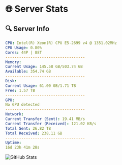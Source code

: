 # 🌐 Server Stats
## 🔍 Server Info
```yaml
CPU: Intel(R) Xeon(R) CPU E5-2699 v4 @ 1351.02MHz
CPU Usage: 0.80%
Cores: 44P | 88T
-----------------------------------
Memory:
Current Usage: 145.58 GB/503.74 GB
Available: 354.74 GB
-----------------------------------
Disk:
Current Usage: 61.00 GB/1.71 TB
Free: 1.57 TB
-----------------------------------
GPU:
No GPU detected
-----------------------------------
Network:
Current Transfer (Sent): 19.41 MB/s
Current Transfer (Received): 121.02 KB/s
Total Sent: 26.82 TB
Total Received: 238.11 GB
-----------------------------------
Uptime:
16d 23h 41m 28s
```
![GitHub Stats](https://img.shields.io/badge/Updated-2025-03-24_21:04:17-blue)